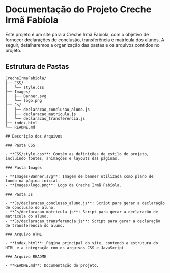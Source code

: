 # Documentação do Projeto Creche Irmã Fabíola

Este projeto é um site para a Creche Irmã Fabíola, com o objetivo de fornecer declarações de conclusão, transferência e matrícula dos alunos. A seguir, detalharemos a organização das pastas e os arquivos contidos no projeto.

## Estrutura de Pastas

```plaintext
CrecheIrmaFabiola/
├── CSS/
│   └── style.css
├── Images/
│   ├── Banner.svg
│   └── logo.png
├── Js/
│   ├── declaracao_conclusao_aluno.js
│   ├── declaracao_matricula.js
│   └── declaracao_transferencia.js
├── index.html
└── README.md

## Descrição dos Arquivos

### Pasta CSS

- **CSS/style.css**: Contém as definições de estilo do projeto, incluindo fontes, animações e layouts das páginas.

### Pasta Images

- **Images/Banner.svg**: Imagem de banner utilizada como plano de fundo na página inicial.
- **Images/logo.png**: Logo da Creche Irmã Fabíola.

### Pasta Js

- **Js/declaracao_conclusao_aluno.js**: Script para gerar a declaração de conclusão do aluno.
- **Js/declaracao_matricula.js**: Script para gerar a declaração de matrícula do aluno.
- **Js/declaracao_transferencia.js**: Script para gerar a declaração de transferência do aluno.

### Arquivo HTML

- **index.html**: Página principal do site, contendo a estrutura do HTML e a integração com os arquivos CSS e JavaScript.

### Arquivo README

- **README.md**: Documentação do projeto.
